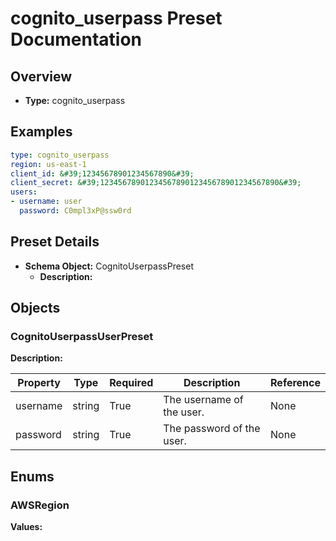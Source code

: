
# cognito_userpass Preset Documentation

## Overview
- **Type:** cognito_userpass

## Examples

```yaml
type: cognito_userpass
region: us-east-1
client_id: &#39;12345678901234567890&#39;
client_secret: &#39;1234567890123456789012345678901234567890&#39;
users:
- username: user
  password: C0mpl3xP@ssw0rd

```


## Preset Details
- **Schema Object:** CognitoUserpassPreset
  - **Description:** 

## Objects

### CognitoUserpassUserPreset
**Description:** 

| Property | Type | Required | Description | Reference |
|----------|------|----------|-------------|-----------|
| username | string | True | The username of the user. | None |
| password | string | True | The password of the user. | None |



## Enums

### AWSRegion
**Values:**

